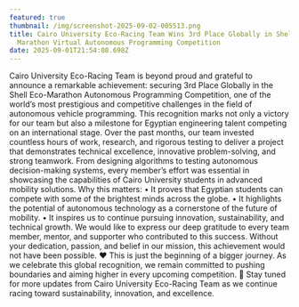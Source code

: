 ```yaml
---
featured: true
thumbnail: /img/screenshot-2025-09-02-005513.png
title: Cairo University Eco-Racing Team Wins 3rd Place Globally in Shell Eco
  Marathon Virtual Autonomous Programming Competition
date: 2025-09-01T21:54:08.698Z
---
```

Cairo University Eco-Racing Team is beyond proud and grateful to announce a remarkable achievement: securing 3rd Place Globally in the Shell Eco-Marathon Autonomous Programming Competition, one of the world’s most prestigious and competitive challenges in the field of autonomous vehicle programming. This recognition marks not only a victory for our team but also a milestone for Egyptian engineering talent competing on an international stage. Over the past months, our team invested countless hours of work, research, and rigorous testing to deliver a project that demonstrates technical excellence, innovative problem-solving, and strong teamwork. From designing algorithms to testing autonomous decision-making systems, every member’s effort was essential in showcasing the capabilities of Cairo University students in advanced mobility solutions. Why this matters: • It proves that Egyptian students can compete with some of the brightest minds across the globe. • It highlights the potential of autonomous technology as a cornerstone of the future of mobility. • It inspires us to continue pursuing innovation, sustainability, and technical growth. We would like to express our deep gratitude to every team member, mentor, and supporter who contributed to this success. Without your dedication, passion, and belief in our mission, this achievement would not have been possible. ❤️ This is just the beginning of a bigger journey. As we celebrate this global recognition, we remain committed to pushing boundaries and aiming higher in every upcoming competition. 🚀 Stay tuned for more updates from Cairo University Eco-Racing Team as we continue racing toward sustainability, innovation, and excellence.
